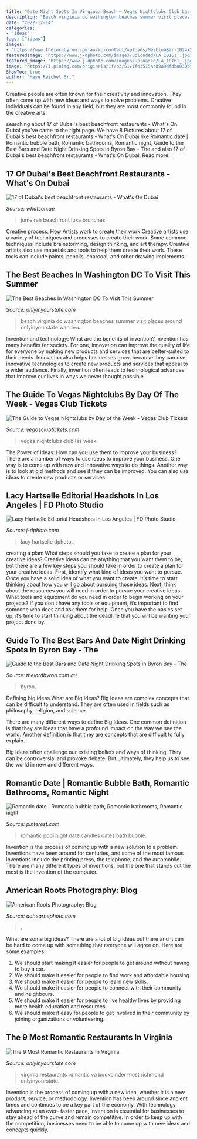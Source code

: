 ```yaml
---
title: "Date Night Spots In Virginia Beach ~ Vegas Nightclubs Club Las Week"
description: "Beach virginia dc washington beaches summer visit places around onlyinyourstate wanderu"
date: "2022-12-14"
categories:
- "ideas"
tags: ["ideas"]
images:
- "https://www.thelordbyron.com.au/wp-content/uploads/MezClubBar-1024x576.png"
featuredImage: "https://www.j-dphoto.com/images/uploaded/LA_10161_.jpg"
featured_image: "https://www.j-dphoto.com/images/uploaded/LA_10161_.jpg"
image: "https://i.pinimg.com/originals/1f/b3/51/1fb3515acd9a9dfdb8030bf920c3dd5d.jpg"
ShowToc: true
author: "Maye Reichel Sr."
---
```



Creative people are often known for their creativity and innovation. They often come up with new ideas and ways to solve problems. Creative individuals can be found in any field, but they are most commonly found in the creative arts.

	

		
searching about 17 of Dubai&#039;s best beachfront restaurants - What&#039;s On Dubai you've came to the right page. We have 8 Pictures about 17 of Dubai&#039;s best beachfront restaurants - What&#039;s On Dubai like Romantic date | Romantic bubble bath, Romantic bathrooms, Romantic night, Guide to the Best Bars and Date Night Drinking Spots in Byron Bay - The and also 17 of Dubai&#039;s best beachfront restaurants - What&#039;s On Dubai. Read more:
		
    
## 17 Of Dubai&#039;s Best Beachfront Restaurants - What&#039;s On Dubai

<img loading=lazy src="https://whatson.ae/wp-content/uploads/2020/09/koko-bay-2.jpg" onerror="this.onerror=null;this.src='https://tse1.mm.bing.net/th?id=OIP.L8d86b8AKf-F9dLfj8eIKgHaE7&amp;pid=15.1';" alt="17 of Dubai&#039;s best beachfront restaurants - What&#039;s On Dubai">

_Source: whatson.ae_

>jumeirah beachfront luxa brunches. 

	

Creative process: How Artists work to create their work
Creative artists use a variety of techniques and processes to create their work. Some common techniques include brainstorming, design thinking, and art therapy. Creative artists also use materials and tools to help them create their work. These tools can include paints, pencils, charcoal, and other drawing implements.

    
## The Best Beaches In Washington DC To Visit This Summer

<img loading=lazy src="http://cdn.onlyinyourstate.com/wp-content/uploads/2016/07/Virginia-beach-700x465.jpg" onerror="this.onerror=null;this.src='https://tse1.mm.bing.net/th?id=OIP.s4Vem_vuybYpi-8l7hf0lAHaE6&amp;pid=15.1';" alt="The Best Beaches In Washington DC To Visit This Summer">

_Source: onlyinyourstate.com_

>beach virginia dc washington beaches summer visit places around onlyinyourstate wanderu. 

	

Invention and technology: What are the benefits of invention?
Invention has many benefits for society. For one, innovation can improve the quality of life for everyone by making new products and services that are better-suited to their needs. Innovation also helps businesses grow, because they can use innovative technologies to create new products and services that appeal to a wider audience. Finally, invention often leads to technological advances that improve our lives in ways we never thought possible.

    
## The Guide To Vegas Nightclubs By Day Of The Week - Vegas Club Tickets

<img loading=lazy src="https://d5od2kzm3alkg.cloudfront.net/wp-content/uploads/2014/04/Las-Vegas-Nightclubs-and-Limo.jpg" onerror="this.onerror=null;this.src='https://tse3.mm.bing.net/th?id=OIP.xZlLcxarTPJtpSkNmq2-jgHaD6&amp;pid=15.1';" alt="The Guide to Vegas Nightclubs by Day of the Week - Vegas Club Tickets">

_Source: vegasclubtickets.com_

>vegas nightclubs club las week. 

	

The Power of Ideas: How can you use them to improve your business?
There are a number of ways to use ideas to improve your business. One way is to come up with new and innovative ways to do things. Another way is to look at old methods and see if they can be improved. You can also use ideas to create new products or services.

    
## Lacy Hartselle Editorial Headshots In Los Angeles | FD Photo Studio

<img loading=lazy src="https://www.j-dphoto.com/images/uploaded/LA_10161_.jpg" onerror="this.onerror=null;this.src='https://tse3.mm.bing.net/th?id=OIP.n9FQX5yiP4qW732uK9O8pgHaLG&amp;pid=15.1';" alt="Lacy Hartselle Editorial Headshots in Los Angeles | FD Photo Studio">

_Source: j-dphoto.com_

>lacy hartselle dphoto. 

	

creating a plan: What steps should you take to create a plan for your creative ideas?
Creative ideas can be anything that you want them to be, but there are a few key steps you should take in order to create a plan for your creative ideas. First, identify what kind of ideas you want to pursue. Once you have a solid idea of what you want to create, it’s time to start thinking about how you will go about pursuing those ideas. 
Next, think about the resources you will need in order to pursue your creative ideas. What tools and equipment do you need in order to begin working on your projects? If you don’t have any tools or equipment, it’s important to find someone who does and ask them for help. Once you have the basics set up, it’s time to start thinking about the deadline that you will be wanting your project done by.

    
## Guide To The Best Bars And Date Night Drinking Spots In Byron Bay - The

<img loading=lazy src="https://www.thelordbyron.com.au/wp-content/uploads/MezClubBar-1024x576.png" onerror="this.onerror=null;this.src='https://tse4.mm.bing.net/th?id=OIP.KfR87kP0L_r8YIA-YKWWUgHaEK&amp;pid=15.1';" alt="Guide to the Best Bars and Date Night Drinking Spots in Byron Bay - The">

_Source: thelordbyron.com.au_

>byron. 

	

Defining big ideas
What are Big Ideas?
Big Ideas are complex concepts that can be difficult to understand. They are often used in fields such as philosophy, religion, and science.

There are many different ways to define Big Ideas. One common definition is that they are ideas that have a profound impact on the way we see the world. Another definition is that they are concepts that are difficult to fully explain.

Big Ideas often challenge our existing beliefs and ways of thinking. They can be controversial and provoke debate. But ultimately, they help us to see the world in new and different ways.

    
## Romantic Date | Romantic Bubble Bath, Romantic Bathrooms, Romantic Night

<img loading=lazy src="https://i.pinimg.com/originals/1f/b3/51/1fb3515acd9a9dfdb8030bf920c3dd5d.jpg" onerror="this.onerror=null;this.src='https://tse4.mm.bing.net/th?id=OIP.eZoKweupg6TmE8tMc5ZejQHaLH&amp;pid=15.1';" alt="Romantic date | Romantic bubble bath, Romantic bathrooms, Romantic night">

_Source: pinterest.com_

>romantic pool night date candles dates bath bubble. 

	

Invention is the process of coming up with a new solution to a problem. Inventions have been around for centuries, and some of the most famous inventions include the printing press, the telephone, and the automobile. There are many different types of inventions, but the one that stands out the most is the invention of the computer.

    
## American Roots Photography: Blog

<img loading=lazy src="https://www.dohearnephoto.com/img/s/v-10/p1374286924-5.jpg" onerror="this.onerror=null;this.src='https://tse4.mm.bing.net/th?id=OIP.FdIqv5F5PeULIzwc439eYQHaEt&amp;pid=15.1';" alt="American Roots Photography: Blog">

_Source: dohearnephoto.com_

>. 

	

What are some big ideas?
There are a lot of big ideas out there and it can be hard to come up with something that everyone will agree on. Here are some examples:
1. We should start making it easier for people to get around without having to buy a car.
2. We should make it easier for people to find work and affordable housing.
3. We should make it easier for people to learn new skills.
4. We should make it easier for people to connect with their community and neighbours.
5. We should make it easier for people to live healthy lives by providing more health education and resources.
6. We should make it easy for people to get involved in their community by joining organizations or volunteering.

    
## The 9 Most Romantic Restaurants In Virginia

<img loading=lazy src="http://cdn.onlyinyourstate.com/wp-content/uploads/2016/07/o-244-700x466.jpg" onerror="this.onerror=null;this.src='https://tse4.mm.bing.net/th?id=OIP.0D_s91RiYS8-XQ2ebRuXZwHaE7&amp;pid=15.1';" alt="The 9 Most Romantic Restaurants In Virginia">

_Source: onlyinyourstate.com_

>virginia restaurants romantic va bookbinder most richmond onlyinyourstate. 

	

Invention is the process of coming up with a new idea, whether it is a new product, service, or methodology. Invention has been around since ancient times and continues to be a key part of the economy. With technology advancing at an ever- faster pace, invention is essential for businesses to stay ahead of the curve and remain competitive. In order to keep up with the competition, businesses need to be able to come up with new ideas and concepts quickly.

